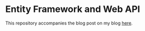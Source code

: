 Entity Framework and Web API
====
This repository accompanies the blog post on my blog [here](http://www.bradygaster.com/ef-spatial-and-webapi). 